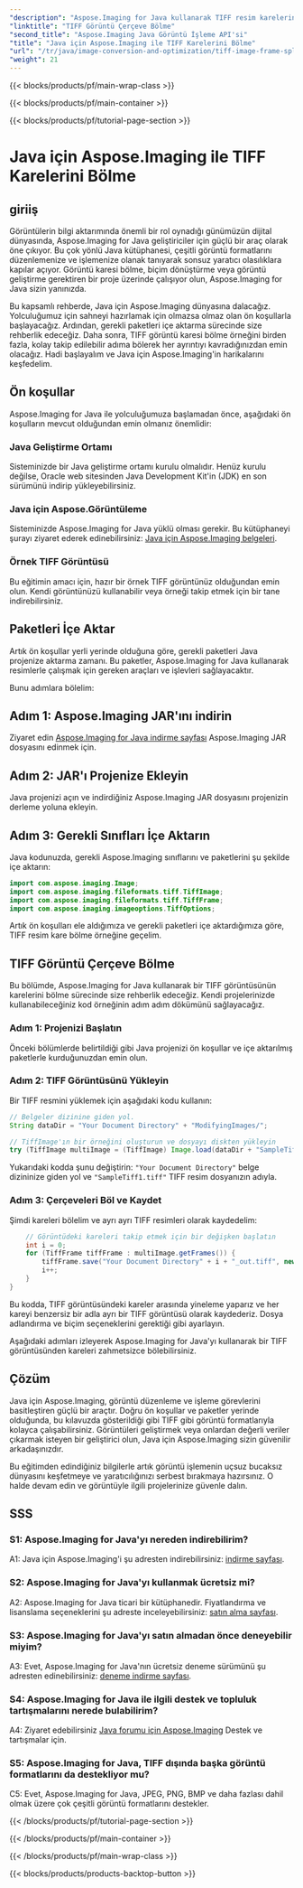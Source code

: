 ```yaml
---
"description": "Aspose.Imaging for Java kullanarak TIFF resim karelerini nasıl böleceğinizi öğrenin. Geliştiriciler için ön koşullar, kod örneği ve SSS içeren adım adım kılavuz."
"linktitle": "TIFF Görüntü Çerçeve Bölme"
"second_title": "Aspose.Imaging Java Görüntü İşleme API'si"
"title": "Java için Aspose.Imaging ile TIFF Karelerini Bölme"
"url": "/tr/java/image-conversion-and-optimization/tiff-image-frame-splitting/"
"weight": 21
---
```


{{< blocks/products/pf/main-wrap-class >}}

{{< blocks/products/pf/main-container >}}

{{< blocks/products/pf/tutorial-page-section >}}

# Java için Aspose.Imaging ile TIFF Karelerini Bölme

## giriiş

Görüntülerin bilgi aktarımında önemli bir rol oynadığı günümüzün dijital dünyasında, Aspose.Imaging for Java geliştiriciler için güçlü bir araç olarak öne çıkıyor. Bu çok yönlü Java kütüphanesi, çeşitli görüntü formatlarını düzenlemenize ve işlemenize olanak tanıyarak sonsuz yaratıcı olasılıklara kapılar açıyor. Görüntü karesi bölme, biçim dönüştürme veya görüntü geliştirme gerektiren bir proje üzerinde çalışıyor olun, Aspose.Imaging for Java sizin yanınızda.

Bu kapsamlı rehberde, Java için Aspose.Imaging dünyasına dalacağız. Yolculuğumuz için sahneyi hazırlamak için olmazsa olmaz olan ön koşullarla başlayacağız. Ardından, gerekli paketleri içe aktarma sürecinde size rehberlik edeceğiz. Daha sonra, TIFF görüntü karesi bölme örneğini birden fazla, kolay takip edilebilir adıma bölerek her ayrıntıyı kavradığınızdan emin olacağız. Hadi başlayalım ve Java için Aspose.Imaging'in harikalarını keşfedelim.

## Ön koşullar

Aspose.Imaging for Java ile yolculuğumuza başlamadan önce, aşağıdaki ön koşulların mevcut olduğundan emin olmanız önemlidir:

### Java Geliştirme Ortamı
Sisteminizde bir Java geliştirme ortamı kurulu olmalıdır. Henüz kurulu değilse, Oracle web sitesinden Java Development Kit'in (JDK) en son sürümünü indirip yükleyebilirsiniz.

### Java için Aspose.Görüntüleme
Sisteminizde Aspose.Imaging for Java yüklü olması gerekir. Bu kütüphaneyi şurayı ziyaret ederek edinebilirsiniz: [Java için Aspose.Imaging belgeleri](https://reference.aspose.com/imaging/java/).

### Örnek TIFF Görüntüsü
Bu eğitimin amacı için, hazır bir örnek TIFF görüntünüz olduğundan emin olun. Kendi görüntünüzü kullanabilir veya örneği takip etmek için bir tane indirebilirsiniz.

## Paketleri İçe Aktar

Artık ön koşullar yerli yerinde olduğuna göre, gerekli paketleri Java projenize aktarma zamanı. Bu paketler, Aspose.Imaging for Java kullanarak resimlerle çalışmak için gereken araçları ve işlevleri sağlayacaktır.

Bunu adımlara bölelim:

## Adım 1: Aspose.Imaging JAR'ını indirin

Ziyaret edin [Aspose.Imaging for Java indirme sayfası](https://releases.aspose.com/imaging/java/) Aspose.Imaging JAR dosyasını edinmek için.

## Adım 2: JAR'ı Projenize Ekleyin

Java projenizi açın ve indirdiğiniz Aspose.Imaging JAR dosyasını projenizin derleme yoluna ekleyin.

## Adım 3: Gerekli Sınıfları İçe Aktarın

Java kodunuzda, gerekli Aspose.Imaging sınıflarını ve paketlerini şu şekilde içe aktarın:

```java
import com.aspose.imaging.Image;
import com.aspose.imaging.fileformats.tiff.TiffImage;
import com.aspose.imaging.fileformats.tiff.TiffFrame;
import com.aspose.imaging.imageoptions.TiffOptions;
```

Artık ön koşulları ele aldığımıza ve gerekli paketleri içe aktardığımıza göre, TIFF resim kare bölme örneğine geçelim.

## TIFF Görüntü Çerçeve Bölme

Bu bölümde, Aspose.Imaging for Java kullanarak bir TIFF görüntüsünün karelerini bölme sürecinde size rehberlik edeceğiz. Kendi projelerinizde kullanabileceğiniz kod örneğinin adım adım dökümünü sağlayacağız.

### Adım 1: Projenizi Başlatın
Önceki bölümlerde belirtildiği gibi Java projenizi ön koşullar ve içe aktarılmış paketlerle kurduğunuzdan emin olun.

### Adım 2: TIFF Görüntüsünü Yükleyin
Bir TIFF resmini yüklemek için aşağıdaki kodu kullanın:

```java
// Belgeler dizinine giden yol.
String dataDir = "Your Document Directory" + "ModifyingImages/";

// TiffImage'ın bir örneğini oluşturun ve dosyayı diskten yükleyin
try (TiffImage multiImage = (TiffImage) Image.load(dataDir + "SampleTiff1.tiff")) {
```

Yukarıdaki kodda şunu değiştirin: `"Your Document Directory"` belge dizininize giden yol ve `"SampleTiff1.tiff"` TIFF resim dosyanızın adıyla.

### Adım 3: Çerçeveleri Böl ve Kaydet
Şimdi kareleri bölelim ve ayrı ayrı TIFF resimleri olarak kaydedelim:

```java
    // Görüntüdeki kareleri takip etmek için bir değişken başlatın
    int i = 0;
    for (TiffFrame tiffFrame : multiImage.getFrames()) {
        tiffFrame.save("Your Document Directory" + i + "_out.tiff", new TiffOptions(TiffExpectedFormat.TiffJpegRgb));
        i++;
    }
}
```

Bu kodda, TIFF görüntüsündeki kareler arasında yineleme yaparız ve her kareyi benzersiz bir adla ayrı bir TIFF görüntüsü olarak kaydederiz. Dosya adlandırma ve biçim seçeneklerini gerektiği gibi ayarlayın.

Aşağıdaki adımları izleyerek Aspose.Imaging for Java'yı kullanarak bir TIFF görüntüsünden kareleri zahmetsizce bölebilirsiniz.

## Çözüm

Java için Aspose.Imaging, görüntü düzenleme ve işleme görevlerini basitleştiren güçlü bir araçtır. Doğru ön koşullar ve paketler yerinde olduğunda, bu kılavuzda gösterildiği gibi TIFF gibi görüntü formatlarıyla kolayca çalışabilirsiniz. Görüntüleri geliştirmek veya onlardan değerli veriler çıkarmak isteyen bir geliştirici olun, Java için Aspose.Imaging sizin güvenilir arkadaşınızdır.

Bu eğitimden edindiğiniz bilgilerle artık görüntü işlemenin uçsuz bucaksız dünyasını keşfetmeye ve yaratıcılığınızı serbest bırakmaya hazırsınız. O halde devam edin ve görüntüyle ilgili projelerinize güvenle dalın.

## SSS

### S1: Aspose.Imaging for Java'yı nereden indirebilirim?

A1: Java için Aspose.Imaging'i şu adresten indirebilirsiniz: [indirme sayfası](https://releases.aspose.com/imaging/java/).

### S2: Aspose.Imaging for Java'yı kullanmak ücretsiz mi?

A2: Aspose.Imaging for Java ticari bir kütüphanedir. Fiyatlandırma ve lisanslama seçeneklerini şu adreste inceleyebilirsiniz: [satın alma sayfası](https://purchase.aspose.com/buy).

### S3: Aspose.Imaging for Java'yı satın almadan önce deneyebilir miyim?

A3: Evet, Aspose.Imaging for Java'nın ücretsiz deneme sürümünü şu adresten edinebilirsiniz: [deneme indirme sayfası](https://releases.aspose.com/).

### S4: Aspose.Imaging for Java ile ilgili destek ve topluluk tartışmalarını nerede bulabilirim?

A4: Ziyaret edebilirsiniz [Java forumu için Aspose.Imaging](https://forum.aspose.com/) Destek ve tartışmalar için.

### S5: Aspose.Imaging for Java, TIFF dışında başka görüntü formatlarını da destekliyor mu?

C5: Evet, Aspose.Imaging for Java, JPEG, PNG, BMP ve daha fazlası dahil olmak üzere çok çeşitli görüntü formatlarını destekler.

{{< /blocks/products/pf/tutorial-page-section >}}

{{< /blocks/products/pf/main-container >}}

{{< /blocks/products/pf/main-wrap-class >}}

{{< blocks/products/products-backtop-button >}}